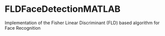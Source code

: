 # FLDFaceDetectionMATLAB
Implementation of the Fisher Linear Discriminant (FLD) based algorithm for Face Recognition
